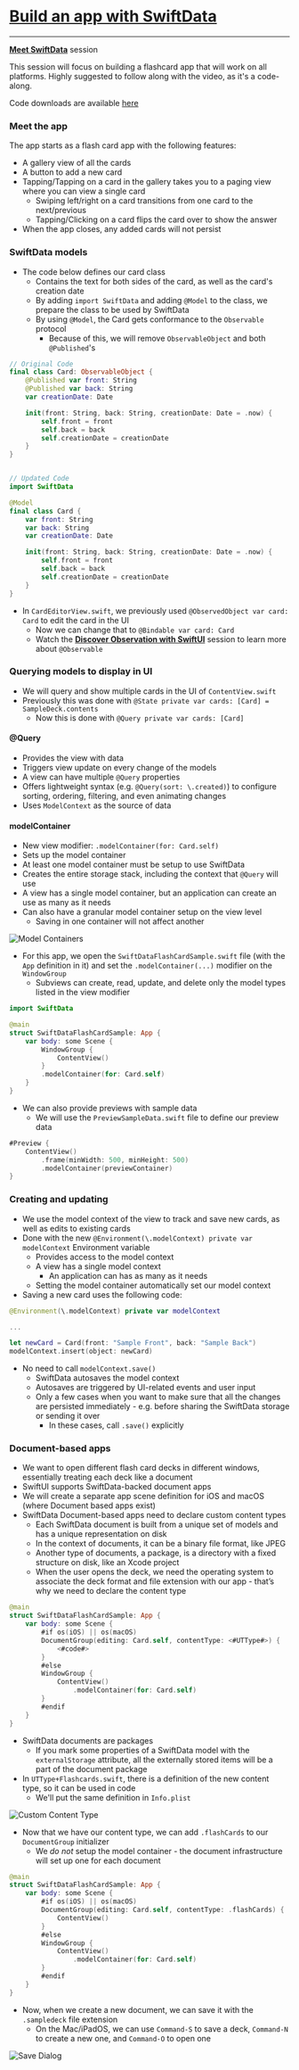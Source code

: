 # [**Build an app with SwiftData**](https://developer.apple.com/videos/play/wwdc2023/10154/)

---

[**Meet SwiftData**](./Meet%20SwiftData.md) session

This session will focus on building a flashcard app that will work on all platforms. Highly suggested to follow along with the video, as it's a code-along.

Code downloads are available [here](https://docs-assets.developer.apple.com/published/a4a38c991c8a/BuildingADocumentBasedAppUsingSwiftData.zip)

### **Meet the app**

The app starts as a flash card app with the following features:

* A gallery view of all the cards
* A button to add a new card
* Tapping/Tapping on a card in the gallery takes you to a paging view where you can view a single card
    * Swiping left/right on a card transitions from one card to the next/previous
    * Tapping/Clicking on a card flips the card over to show the answer
* When the app closes, any added cards will not persist

### **SwiftData models**

* The code below defines our card class
    * Contains the text for both sides of the card, as well as the card's creation date
    * By adding `import SwiftData` and adding `@Model` to the class, we prepare the class to be used by SwiftData
    * By using `@Model`, the Card gets conformance to the `Observable` protocol
        * Because of this, we will remove `ObservableObject` and both `@Published`'s

```swift
// Original Code
final class Card: ObservableObject {
    @Published var front: String
    @Published var back: String
    var creationDate: Date

    init(front: String, back: String, creationDate: Date = .now) {
        self.front = front
        self.back = back
        self.creationDate = creationDate
    }
}


// Updated Code
import SwiftData

@Model
final class Card {
    var front: String
    var back: String
    var creationDate: Date

    init(front: String, back: String, creationDate: Date = .now) {
        self.front = front
        self.back = back
        self.creationDate = creationDate
    }
}
```

* In `CardEditorView.swift`, we previously used `@ObservedObject var card: Card` to edit the card in the UI
    * Now we can change that to `@Bindable var card: Card`
    * Watch the [**Discover Observation with SwiftUI**](./Discover%20Observation%20in%20SwiftUI.md) session to learn more about `@Observable`

### **Querying models to display in UI**

* We will query and show multiple cards in the UI  of `ContentView.swift`
* Previously this was done with `@State private var cards: [Card] = SampleDeck.contents`
    * Now this is done with `@Query private var cards: [Card]`

#### @Query

* Provides the view with data
* Triggers view update on every change of the models
* A view can have multiple `@Query` properties
* Offers lightweight syntax (e.g. `@Query(sort: \.created)`) to configure sorting, ordering, filtering, and even animating changes
* Uses `ModelContext` as the source of data

#### modelContainer

* New view modifier: `.modelContainer(for: Card.self)`
* Sets up the model container
* At least one model container must be setup to use SwiftData
* Creates the entire storage stack, including the context that `@Query` will use
* A view has a single model container, but an application can create an use as many as it needs
* Can also have a granular model container setup on the view level
    * Saving in one container will not affect another

![Model Containers](images/build_swiftdata/containers.png)

* For this app, we open the `SwiftDataFlashCardSample.swift` file (with the `App` definition in it) and set the `.modelContainer(...)` modifier on the `WindowGroup`
    * Subviews can create, read, update, and delete only the model types listed in the view modifier

```swift
import SwiftData

@main
struct SwiftDataFlashCardSample: App {
    var body: some Scene {
        WindowGroup {
            ContentView()
        }
        .modelContainer(for: Card.self)
    }
}
```

* We can also provide previews with sample data
    * We will use the `PreviewSampleData.swift` file to define our preview data

```swift
#Preview {
    ContentView()
        .frame(minWidth: 500, minHeight: 500)
        .modelContainer(previewContainer)
}
```

### **Creating and updating**

* We use the model context of the view to track and save new cards, as well as edits to existing cards
* Done with the new `@Environment(\.modelContext) private var modelContext` Environment variable
    * Provides access to the model context
    * A view has a single model context
        * An application can has as many as it needs
    * Setting the model container automatically set our model context
* Saving a new card uses the following code:

```swift
@Environment(\.modelContext) private var modelContext

...

let newCard = Card(front: "Sample Front", back: "Sample Back")
modelContext.insert(object: newCard)
```

* No need to call `modelContext.save()`
    * SwiftData autosaves the model context
    * Autosaves are triggered by UI-related events and user input
    * Only a few cases when you want to make sure that all the changes are persisted immediately - e.g. before sharing the SwiftData storage or sending it over
        * In these cases, call `.save()` explicitly


### **Document-based apps**

* We want to open different flash card decks in different windows, essentially treating each deck like a document
* SwiftUI supports SwiftData-backed document apps
* We will create a separate app scene definition for iOS and macOS (where Document based apps exist)
* SwiftData Document-based apps need to declare custom content types
    * Each SwiftData document is built from a unique set of models and has a unique representation on disk
    * In the context of documents, it can be a binary file format, like JPEG
    * Another type of documents, a package, is a directory with a fixed structure on disk, like an Xcode project
    * When the user opens the deck, we need the operating system to associate the deck format and file extension with our app - that’s why we need to declare the content type

```swift
@main
struct SwiftDataFlashCardSample: App {
    var body: some Scene {
        #if os(iOS) || os(macOS)
        DocumentGroup(editing: Card.self, contentType: <#UTType#>) {
            <#code#>
        }
        #else
        WindowGroup {
            ContentView()
                .modelContainer(for: Card.self)
        }
        #endif
    }
}
```

* SwiftData documents are packages
    * If you mark some properties of a SwiftData model with the `externalStorage` attribute, all the externally stored items will be a part of the document package
* In `UTType+Flashcards.swift`, there is a definition of the new content type, so it can be used in code
    * We'll put the same definition in `Info.plist`


![Custom Content Type](images/build_swiftdata/uttype.png)

* Now that we have our content type, we can add `.flashCards` to our `DocumentGroup` initializer
    * We _do not_ setup the model container - the document infrastructure will set up one for each document

```swift
@main
struct SwiftDataFlashCardSample: App {
    var body: some Scene {
        #if os(iOS) || os(macOS)
        DocumentGroup(editing: Card.self, contentType: .flashCards) {
            ContentView()
        }
        #else
        WindowGroup {
            ContentView()
                .modelContainer(for: Card.self)
        }
        #endif
    }
}
```

* Now, when we create a new document, we can save it with the `.sampledeck` file extension
    * On the Mac/iPadOS, we can use `Command-S` to save a deck, `Command-N` to create a new one, and `Command-O` to open one

![Save Dialog](images/build_swiftdata/save.png)
